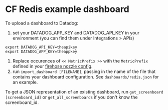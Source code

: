 # CF Redis example dashboard

To upload a dashboard to Datadog:

1. set your DATADOG_APP_KEY and DATADOG_API_KEY in your environment (you can find them under Integrations > APIs)
```
export DATADOG_API_KEY=theapikey
export DATADOG_APP_KEY=theappkey
```
1. Replace occurences of `<< MetricPrefix >>` with the `MetricPrefix` defined in your [firehose nozzle config](https://github.com/cloudfoundry-incubator/datadog-firehose-nozzle).
1. run `import_dashboard [FILENAME]`, passing in the name of the file that contains your dashboard configuration. See `dashboards/redis.json` for an example.

To get a JSON representation of an existing dashboard, run `get_screenboard [screenboard_id]` or `get_all_screenboards` if you don't know the screenboard_id.
